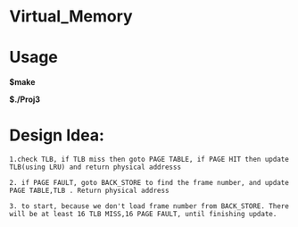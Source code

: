 # Virtual_Memory

# Usage

**$make**

**$./Proj3**


# Design Idea:

	1.check TLB, if TLB miss then goto PAGE TABLE, if PAGE HIT then update TLB(using LRU) and return physical addresss
  
	2. if PAGE FAULT, goto BACK_STORE to find the frame number, and update PAGE TABLE,TLB . Return physical address
  
	3. to start, because we don't load frame number from BACK_STORE. There will be at least 16 TLB MISS,16 PAGE FAULT, until finishing update.
